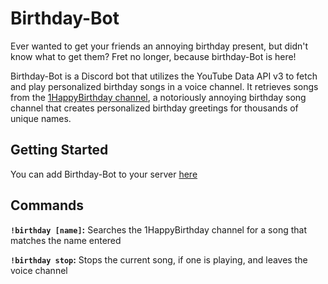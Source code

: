 # Birthday-Bot

Ever wanted to get your friends an annoying birthday present, but didn't know what to get them? Fret no longer, because birthday-Bot is here!

Birthday-Bot is a Discord bot that utilizes the YouTube Data API v3 to fetch and play personalized birthday songs in a voice channel. It retrieves songs from the [1HappyBirthday channel](https://www.youtube.com/channel/UCIJ5p0TQwRyBgdq6Wb7D_gA), a notoriously annoying birthday song channel that creates personalized birthday greetings for thousands of unique names.

## Getting Started

You can add Birthday-Bot to your server [here](https://discordapp.com/oauth2/authorize?client_id=257667309097844738&scope=bot&permissions=0)

## Commands

**```!birthday [name]```:** Searches the 1HappyBirthday channel for a song that matches the name entered

**```!birthday stop```:** Stops the current song, if one is playing, and leaves the voice channel
